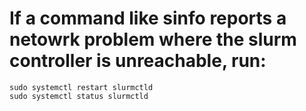 # If a command like sinfo reports a netowrk problem where the slurm controller is unreachable, run:
```
sudo systemctl restart slurmctld
sudo systemctl status slurmctld
```
